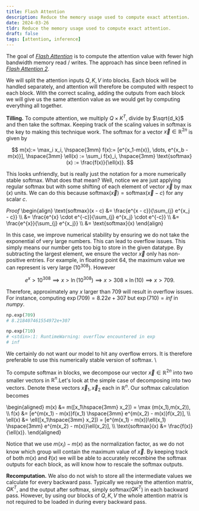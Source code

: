 ```yaml
---
title: Flash Attention
description: Reduce the memory usage used to compute exact attention.
date: 2024-03-26
tldr: Reduce the memory usage used to compute exact attention.
draft: false
tags: [attention, inference] 
---
```

The goal of [*Flash Attention*](https://arxiv.org/pdf/2205.14135.pdf) is to compute the attention value with fewer high bandwidth memory read / writes. The approach has since been refined in  [*Flash Attention 2*](https://arxiv.org/pdf/2307.08691.pdf). 

We will split the attention inputs $Q,K,V$ into blocks. Each block will be handled separately, and attention will therefore be computed with respect to each block. With the correct scaling, adding the outputs from each block we will give us the same attention value as we would get by computing everything all together. 

**Tilling.** To compute attention, we multiply $Q \times K^T$, divide by $\sqrt{d_k}$ and then take the softmax. Keeping track of the scaling values in softmax is the key to making this technique work. The softmax for a vector $\vec{x} \in \mathbb{R}^{2n}$ is given by

$$
    m(x):= \max_i x_i, \hspace{3mm} f(x):= [e^{x_1-m(x)}, \dots, e^{x_b -m(x)}], \hspace{3mm} \ell(x) := \sum_i f(x)_i, \hspace{3mm} \text{softmax}(x) := \frac{f(x)}{\ell(x)}.
$$

This looks unfriendly, but is really just the notation for a more numerically stable softmax. What does that mean? Well, notice we are just applying regular softmax but with some shifting of each element of vector $\vec{x}$ by $\max(x)$ units. We can do this because softmax$(\vec{x}) = \text{softmax}(\vec{x}-c)$ for any scalar $c$. 


*Proof* 
\begin{align}
\text{softmax}(x - c) &= \frac{e^{x - c}}{\sum_{j} e^{x_j - c}} \\\\
&= \frac{e^{x} \cdot e^{-c}}{\sum_{j} e^{x_j} \cdot e^{-c}} \\\\
&= \frac{e^{x}}{\sum_{j} e^{x_j}} \\\\
&= \text{softmax}(x)
\end{align}

In this case, we improve numerical stability by ensuring we do not take the exponential of very large numbers. This can lead to overflow issues. This simply means our number gets too big to store in the given datatype. By subtracting the largest element, we ensure the vector $\vec{x}$ only has non-positive entries. For example, in floating point 64, the maximum value we can represent is very large $(10^{308})$. However

$$
    e^x > 10^{308} \implies x > \ln(10^{308}) \implies x > 308 \times \ln(10) \implies x > 709.
$$

Therefore, approximately any $x$ larger than $709$ will result in overflow issues. For instance, computing $\exp(709) = 8.22e+307$ but $\exp(710) = inf$ in *numpy*. 

```python
np.exp(709)
# 8.218407461554972e+307
```

```python
np.exp(710)
# <stdin>:1: RuntimeWarning: overflow encountered in exp
# inf
```

We certainly do not want our model to hit any overflow errors. It is therefore preferable to use this numerically stable version of softmax. \\ 


To compute softmax in blocks, we decompose our vector $\vec{x} \in \mathbb{R}^{2n}$ into two smaller vectors in $\mathbb{R}^n$.Let's look at the simple case of decomposing into two vectors. Denote these vectors $\vec{x}_1,\vec{x}_2$ each in $\mathbb{R}^n$. Our softmax calculation becomes

\begin{aligned}
    m(x) &= m([x_1\hspace{3mm}  x_2]) = \max (m(x_1),m(x_2)), \\\\
    f(x) &= [e^{m(x_1) - m(x)}f(x_1) \hspace{3mm} e^{m(x_2) - m(x)}f(x_2)], \\\\
    \ell(x) &= \ell([x_1\hspace{3mm}  x_2]) = [e^{m(x_1) - m(x)}\ell(x_1) \hspace{3mm} e^{m(x_2) - m(x)}\ell(x_2)], \\\\
    \text{softmax}(x) &= \frac{f(x)}{\ell(x)}.
\end{aligned}

Notice that we use $m(x_i) - m(x)$ as the normalization factor, as we do not know which group will contain the maximum value of $\vec{x}$. By keeping track of both $m(x)$ and $\ell(x)$ we will be able to accurately recombine the softmax outputs for each block, as will know how to rescale the softmax outputs.

**Recomputation.** We also do not wish to store all the intermediate values we calculate for every backward pass. Typically we require the attention matrix, $QK^T$, and the output after softmax, simply softmax($QK^T$) in each backward pass. However, by using our blocks of $Q,K,V$ the whole attention matrix is not required to be loaded in during every backward pass. 


